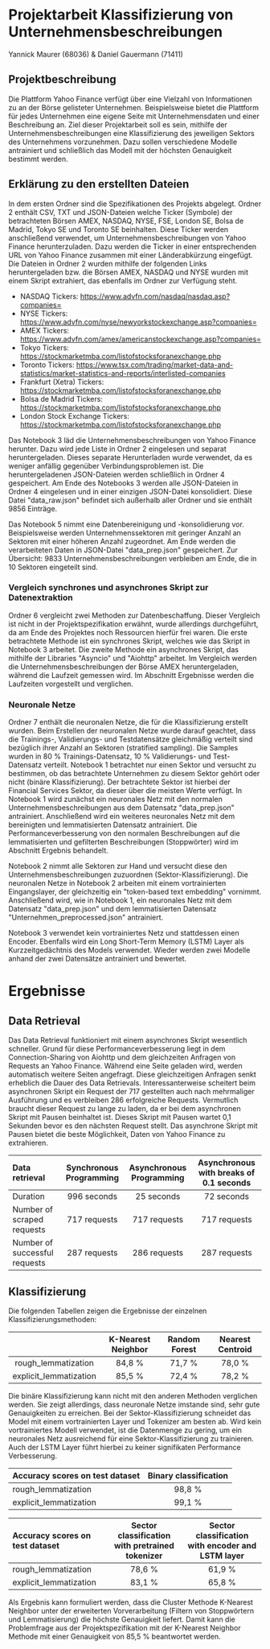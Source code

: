 # Projektarbeit Klassifizierung von Unternehmensbeschreibungen

Yannick Maurer (68036) & Daniel Gauermann (71411)

## Projektbeschreibung

Die Plattform Yahoo Finance verfügt über eine Vielzahl von Informationen zu an der Börse gelisteter Unternehmen. 
Beispielsweise bietet die Plattform für jedes Unternehmen eine eigene Seite mit Unternehmensdaten und einer Beschreibung an. 
Ziel dieser Projektarbeit soll es sein, mithilfe der Unternehmensbeschreibungen eine Klassifizierung des jeweiligen Sektors des Unternehmens vorzunehmen. 
Dazu sollen verschiedene Modelle antrainiert und schließlich das Modell mit der höchsten Genauigkeit bestimmt werden.

## Erklärung zu den erstellten Dateien

In dem ersten Ordner sind die Spezifikationen des Projekts abgelegt. 
Ordner 2 enthält CSV, TXT und JSON-Dateien welche Ticker (Symbole) der betrachteten Börsen AMEX, NASDAQ, NYSE, FSE, London SE, Bolsa de Madrid, Tokyo SE und Toronto SE beinhalten. 
Diese Ticker werden anschließend verwendet, um Unternehmensbeschreibungen von Yahoo Finance herunterzuladen. 
Dazu werden die Ticker in einer entsprechenden URL von Yahoo Finance zusammen mit einer Länderabkürzung eingefügt.
Die Dateien in Ordner 2 wurden mithilfe der folgenden Links heruntergeladen bzw. die Börsen AMEX, NASDAQ und NYSE wurden mit einem Skript extrahiert, das ebenfalls im Ordner zur Verfügung steht.


- NASDAQ Tickers: https://www.advfn.com/nasdaq/nasdaq.asp?companies=
- NYSE Tickers: https://www.advfn.com/nyse/newyorkstockexchange.asp?companies=
- AMEX Tickers: https://www.advfn.com/amex/americanstockexchange.asp?companies=
- Tokyo Tickers: https://stockmarketmba.com/listofstocksforanexchange.php
- Toronto Tickers: https://www.tsx.com/trading/market-data-and-statistics/market-statistics-and-reports/interlisted-companies
- Frankfurt (Xetra) Tickers: https://stockmarketmba.com/listofstocksforanexchange.php
- Bolsa de Madrid Tickers: https://stockmarketmba.com/listofstocksforanexchange.php
- London Stock Exchange Tickers: https://stockmarketmba.com/listofstocksforanexchange.php


Das Notebook 3 läd die Unternehmensbeschreibungen von Yahoo Finance herunter. Dazu wird jede Liste in Ordner 2 eingelesen und separat heruntergeladen. 
Dieses separate Herunterladen wurde verwendet, da es weniger anfällig gegenüber Verbindungsproblemen ist.
Die heruntergeladenen JSON-Dateien werden schließlich in Ordner 4 gespeichert.
Am Ende des Notebooks 3 werden alle JSON-Dateien in Ordner 4 eingelesen und in einer einzigen JSON-Datei konsolidiert. 
Diese Datei "data_raw.json" befindet sich außerhalb aller Ordner und sie enthält 9856 Einträge.


Das Notebook 5 nimmt eine Datenbereinigung und -konsolidierung vor. Beispielsweise werden Unternehmenssektoren mit geringer Anzahl an Sektoren mit einer höheren Anzahl zugeordnet. 
Am Ende werden die verarbeiteten Daten in JSON-Datei "data_prep.json" gespeichert. Zur Übersicht: 9833 Unternehmensbeschreibungen verbleiben am Ende, die in 10 Sektoren eingeteilt sind. 

### Vergleich synchrones und asynchrones Skript zur Datenextraktion

Ordner 6 vergleicht zwei Methoden zur Datenbeschaffung. Dieser Vergleich ist nicht in der Projektspezifikation erwähnt, wurde allerdings durchgeführt, da am Ende des Projektes noch Ressourcen hierfür frei waren.
Die erste betrachtete Methode ist ein synchrones Skript, welches wie das Skript in Notebook 3 arbeitet. 
Die zweite Methode ein asynchrones Skript, das mithilfe der Libraries "Asyncio" und "Aiohttp" arbeitet.
Im Vergleich werden die Unternehmensbeschreibungen der Börse AMEX heruntergeladen, während die Laufzeit gemessen wird.
Im Abschnitt Ergebnisse werden die Laufzeiten vorgestellt und verglichen.

### Neuronale Netze

Ordner 7 enthält die neuronalen Netze, die für die Klassifizierung erstellt wurden. 
Beim Erstellen der neuronalen Netze wurde darauf geachtet, dass die Trainings-, Validierungs- und Testdatensätze gleichmäßig verteilt sind bezüglich ihrer Anzahl an Sektoren (stratified sampling).
Die Samples wurden in 80 % Trainings-Datensatz, 10 % Validierungs- und Test-Datensatz verteilt.
Notebook 1 betrachtet nur einen Sektor und versucht zu bestimmen, ob das betrachtete Unternehmen zu diesem Sektor gehört oder nicht (binäre Klassifizierung). 
Der betrachtete Sektor ist hierbei der Financial Services Sektor, da dieser über die meisten Werte verfügt. 
In Notebook 1 wird zunächst ein neuronales Netz mit den normalen Unternehmensbeschreibungen aus dem Datensatz "data_prep.json" antrainiert.
Anschließend wird ein weiteres neuronales Netz mit dem bereinigten und lemmatisierten Datensatz antrainiert.
Die Performanceverbesserung von den normalen Beschreibungen auf die lemmatisierten und gefilterten Beschreibungen (Stoppwörter) wird im Abschnitt Ergebnis behandelt.


Notebook 2 nimmt alle Sektoren zur Hand und versucht diese den Unternehmensbeschreibungen zuzuordnen (Sektor-Klassifizierung). 
Die neuronalen Netze in Notebook 2 arbeiten mit einem vortrainierten Eingangslayer, der gleichzeitig ein "token-based text embedding" vornimmt.
Anschließend wird, wie in Notebook 1, ein neuronales Netz mit dem Datensatz "data_prep.json" und dem lemmatisierten Datensatz "Unternehmen_preprocessed.json" antrainiert.


Notebook 3 verwendet kein vortrainiertes Netz und stattdessen einen Encoder. Ebenfalls wird ein Long Short-Term Memory (LSTM) Layer als Kurzzeitgedächtnis des Models verwendet.
Wieder werden zwei Modelle anhand der zwei Datensätze antrainiert und bewertet.


# Ergebnisse


## Data Retrieval


Das Data Retrieval funktioniert mit einem asynchrones Skript wesentlich schneller. 
Grund für diese Performanceverbesserung liegt in dem Connection-Sharing von Aiohttp und dem gleichzeiten Anfragen von Requests an Yahoo Finance.
Während eine Seite geladen wird, werden automatisch weitere Seiten angefragt. Diese gleichzeitigen Anfragen senkt erheblich die Dauer des Data Retrievals.
Interessanterweise scheitert beim asynchronen Skript ein Request der 717 gestellten auch nach mehrmaliger Ausführung und es verbleiben 286 erfolgreiche Requests. 
Vermutlich braucht dieser Request zu lange zu laden, da er bei dem asynchronen Skript mit Pausen beinhaltet ist.
Dieses Skript mit Pausen wartet 0,1 Sekunden bevor es den nächsten Request stellt. Das asynchrone Skript mit Pausen bietet die beste Möglichkeit, Daten von Yahoo Finance zu extrahieren.

| Data retrieval                | Synchronous Programming | Asynchronous Programming |      Asynchronous with breaks of 0.1 seconds       |
|:------------------------------|:-----------------------:|:------------------------:|:--------------------------------------------------:|
| Duration                      |       996 seconds       |        25 seconds        |                     72 seconds                     |
| Number of scraped requests    |      717 requests       |       717 requests       |                    717 requests                    |
| Number of successful requests |      287 requests       |       286 requests       |                    287 requests                    | 


## Klassifizierung

Die folgenden Tabellen zeigen die Ergebnisse der einzelnen Klassifizierungsmethoden: 

|                        | K-Nearest Neighbor | Random Forest | Nearest Centroid |
|:----------------------:|:------------------:|:-------------:|:----------------:|
|  rough_lemmatization   |       84,8 %       |    71,7 %     |      78,0 %      |
| explicit_lemmatization |       85,5 %       |    72,4 %     |      78,2 %      |


Die binäre Klassifizierung kann nicht mit den anderen Methoden verglichen werden. 
Sie zeigt allerdings, dass neuronale Netze imstande sind, sehr gute Genauigkeiten zu erreichen. 
Bei der Sektor-Klassifizierung schneidet das Model mit einem vortrainierten Layer und Tokenizer am besten ab. 
Wird kein vortrainiertes Modell verwendet, ist die Datenmenge zu gering, um ein neuronales Netz ausreichend für eine Sektor-Klassifizierung zu trainieren. 
Auch der LSTM Layer führt hierbei zu keiner signifikaten Performance Verbesserung.

| Accuracy scores on test dataset                   | Binary classification |
|:--------------------------------------------------|:---------------------:|
| rough_lemmatization                               |        98,8 %         |
| explicit_lemmatization                            |        99,1 %         |


| Accuracy scores on test dataset                   | Sector classification with pretrained tokenizer | Sector classification with encoder and LSTM layer |
|:--------------------------------------------------|:-----------------------------------------------:|:-------------------------------------------------:|
| rough_lemmatization                               |                     78,6 %                      |                      61,9 %                       | 
| explicit_lemmatization                            |                     83,1 %                      |                      65,8 %                       |



Als Ergebnis kann formuliert werden, dass die Cluster Methode K-Nearest Neighbor unter der erweiterten Vorverarbeitung (Filtern von Stoppwörtern und Lemmatisierung) die höchste Genauigkeit liefert. 
Damit kann die Problemfrage aus der Projektspezifikation mit der K-Nearest Neighbor Methode mit einer Genauigkeit von 85,5 % beantwortet werden.